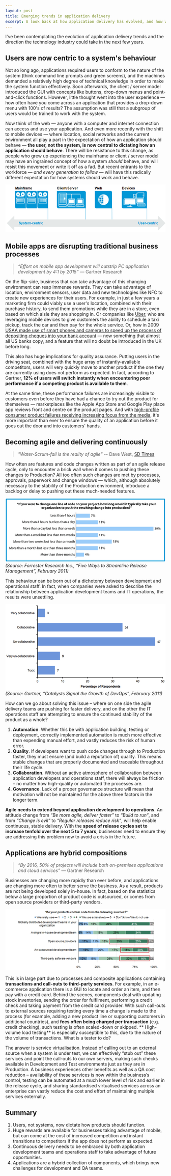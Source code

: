 ```yaml
---
layout: post
title: Emerging trends in application delivery
excerpt: A look back at how application delivery has evolved, and how we can expect it to change in the coming years.
---
```


I've been contemplating the evolution of application delivery trends and the direction the technology industry could take in the next few years.

## Users are now centric to a system's behaviour

Not so long ago, applications required users to conform to the nature of the system (think command line prompts and green screens), and the machines demanded a relatively high degree of technical knowledge in order to make the system function effectively. Soon afterwards, the client / server model introduced the GUI with concepts like buttons, drop-down menus and point-and-click functions. However, little thought went into the user experience — how often have you come across an application that provides a drop-down menu with 100's of results? The assumption was still that a subgroup of users would be trained to work with the system.

Now think of the web — anyone with a computer and internet connection can access and use your application. And even more recently with the shift to mobile devices — where location, social networks and the current environment all play a part in the expectation of how an application should behave — **the user, not the system, is now central to dictating how an application should behave**. There will be resistance to this change, as people who grew up experiencing the mainframe or client / server model may have an ingrained concept of how a system *should* behave, and will resist this movement or write it off as a fad. But recent entrants to the workforce — *and every generation to follow* — will have this radically different expectation for how systems should work and behave.

![Centricity](assets/images/centricity.png)

## Mobile apps are disrupting traditional business processes

> *“Effort on mobile app development will outstrip PC application development by 4:1 by 2015”* — Gartner Research

On the flip-side, business that can take advantage of this changing environment can reap immense rewards. They can take advantage of location, environment sensors, user data and new technologies like NFC to create new experiences for their users. For example, in just a few years a marketing firm could viably use a user's location, combined with their purchase history, to send them promotions while they are in a store, even based on which aisle they are shopping in. Or companies like [Uber](https://www.uber.com/), who are leveraging mobile devices to give customers the ability to schedule a taxi pickup, track the car and then pay for the whole service. Or, how in 2009 [USAA made use of smart phones and cameras to speed up the process of depositing cheques into your bank account](http://www.nytimes.com/2009/08/10/technology/10check.html) — now something that almost all US banks copy, and a feature that will no doubt be introduced in the UK before long.

This also has huge implications for quality assurance. Putting users in the driving seat, combined with the huge array of instantly-available competitors, users will very quickly move to another product if the one they are currently using does not perform as expected. In fact, according to Gartner, **12% of users will switch instantly when encountering poor performance if a competing product is available to them**.

At the same time, these performance failures are increasingly visible to customers even before they have had a chance to try out the product for themselves — marketplaces like the Apple App Store and Google Play place app reviews front and centre on the product pages. And with [high-profile consumer product failures receiving increasing focus from the media](http://www.techradar.com/news/phone-and-communications/mobile-phones/apple-admits-maps-failure-suggests-users-try-competitor-apps-1100534), it's more important than ever to ensure the quality of an application before it goes out the door and into customers' hands.

## Becoming agile and delivering continuously

> *"Water-Scrum-fall is the reality of agile"* -- Dave West, [SD Times](http://www.sdtimes.com/default.aspx)

How often are features and code changes written as part of an agile release cycle, only to encounter a brick wall when it comes to pushing these changes to Production? All too often such changes are met by processes, approvals, paperwork and change windows — which, although absolutely necessary to the stability of the Production environment, introduce a backlog or delay to pushing out these much-needed features.

![Release delay](assets/images/release-delay.png)
*(Source: Forrester Research Inc., “Five Ways to Streamline Release Management”, February 2011)*

This behaviour can be born out of a dichotomy between development and operational staff. In fact, when companies were asked to describe the relationship between application development teams and IT operations, the results were unsettling.

![DevOps collaboration](assets/images/devops-collaboration.png)
*(Source: Gartner, “Catalysts Signal the Growth of DevOps”, February 2011)*

How can we go about solving this issue – where on one side the agile delivery teams are pushing for faster delivery, and on the other the IT operations staff are attempting to ensure the continued stability of the product as a whole?

1. **Automation**. Whether this be with application building, testing or deployment, correctly implemented automation is much more effective than expending manual effort, and vastly reduces the risk of human error.
2. **Quality**. If developers want to push code changes through to Production faster, they must ensure (and build a reputation of) quality. This means stable changes that are properly documented and traceable throughout their life cycle.
3. **Collaboration**. Without an active atmosphere of collaboration between application developers and operations staff, there will always be friction – no matter how high-quality or automated the processes are.
4. **Governance**. Lack of a proper governance structure will mean that motivation will not be maintained for the above three factors in the longer term.

**Agile needs to extend beyond application development to operations**. An attitude change from *“Be more agile, deliver faster”* to *“Build to run“*, and from *“Change is evil”* to *“Regular releases reduce risk“*, will help enable continuous, stable delivery. With the **speed of release cycles set to increase tenfold over the next 5 to 7 years**, businesses need to ensure they are addressing this problem now to avoid a crisis in the future.

## Applications are hybrid compositions
> *“By 2016, 50% of projects will include both on-premises applications and cloud services”* — Gartner Research

Businesses are changing more rapidly than ever before, and applications are changing more often to better serve the business. As a result, products are not being developed solely in-house. In fact, based on the statistics below a large proportion of product code is outsourced, or comes from open source providers or third-party vendors.

![Code sources](assets/images/code-sources.png)

This is in large part due to processes and composite applications containing **transactions and call-outs to third-party services**. For example, in an e-commerce application there is a GUI to locate and order an item, and then pay with a credit card. Behind the scenes, components deal with updating stock inventories, sending the order for fulfilment, performing a credit check and taking payment from the credit card provider. With such call-outs to external sources requiring testing every time a change is made to the process (for example, adding a new product line or supporting customers in additional countries), and **fees often being charged per transaction** (e.g. credit checking), such testing is often scaled-down or skipped. ** High-volume load testing** is especially susceptible to this, due to the nature of the volume of transactions. What is a tester to do?

The answer is service virtualisation. Instead of calling out to an external source when a system is under test, we can effectively “stub out” these services and point the call-outs to our own servers, making such checks available in Development and Test environments just as they are in Production. A business experiences other benefits as well as a QA cost reduction – availability of these services is now within the business’s control, testing can be automated at a much lower level of risk and earlier in the release cycle, and sharing standardised virtualised services across an enterprise can vastly reduce the cost and effort of maintaining multiple services externally.

## Summary

1. Users, not systems, now dictate how products should function.
2. Huge rewards are available for businesses taking advantage of mobile, but can come at the cost of increased competition and instant transitions to competitors if the app does not perform as expected.
3. Continuous delivery needs to be embraced by both application development teams and operations staff to take advantage of future opportunities.
4. Applications are a hybrid collection of components, which brings new challenges for development and QA teams.
